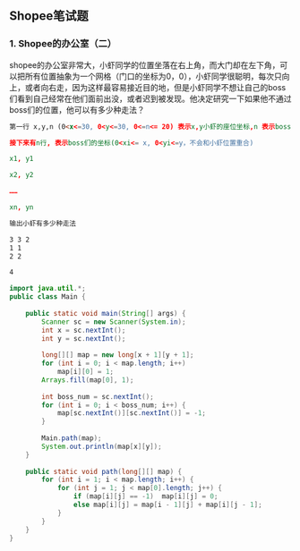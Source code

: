 ## Shopee笔试题

### 1. Shopee的办公室（二）
shopee的办公室非常大，小虾同学的位置坐落在右上角，而大门却在左下角，可以把所有位置抽象为一个网格（门口的坐标为0，0），小虾同学很聪明，每次只向上，或者向右走，因为这样最容易接近目的地，但是小虾同学不想让自己的boss们看到自己经常在他们面前出没，或者迟到被发现。他决定研究一下如果他不通过boss们的位置，他可以有多少种走法？

```html
第一行 x,y,n (0<x<=30, 0<y<=30, 0<=n<= 20) 表示x,y小虾的座位坐标,n 表示boss的数量（ n <= 20）

接下来有n行, 表示boss们的坐标(0<xi<= x, 0<yi<=y，不会和小虾位置重合)

x1, y1

x2, y2

……

xn, yn
```
```html
输出小虾有多少种走法
```

```html
3 3 2
1 1
2 2
```

```html
4
```

```java
import java.util.*;
public class Main {
 
    public static void main(String[] args) {
        Scanner sc = new Scanner(System.in);
        int x = sc.nextInt();
        int y = sc.nextInt();
 
        long[][] map = new long[x + 1][y + 1];
        for (int i = 0; i < map.length; i++)
            map[i][0] = 1;
        Arrays.fill(map[0], 1);
 
        int boss_num = sc.nextInt();
        for (int i = 0; i < boss_num; i++) {
            map[sc.nextInt()][sc.nextInt()] = -1;
        }
 
        Main.path(map);
        System.out.println(map[x][y]);
    }
 
    public static void path(long[][] map) {
        for (int i = 1; i < map.length; i++) {
            for (int j = 1; j < map[0].length; j++) {
                if (map[i][j] == -1)  map[i][j] = 0;
                else map[i][j] = map[i - 1][j] + map[i][j - 1];
            }
        }
    }
}
```